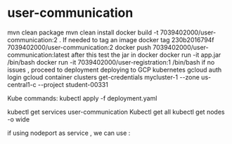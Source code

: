 # user-communication

mvn clean package
mvn clean install
docker build -t 7039402000/user-communication:2 . 
If needed to tag an image
docker tag 230b2016794f 7039402000/user-communication:2
docker push 7039402000/user-communication:latest
after this test the jar in docker
docker run -it app.jar /bin/bash
docker run -it 7039402000/user-registration:1 /bin/bash
if no issues , proceed to deployment
deploying to GCP kubernetes
gcloud auth login
gcloud container clusters get-credentials mycluster-1 --zone us-central1-c --project student-00331

Kube commands: 
kubectl apply -f deployment.yaml


kubectl get services user-communication
Kubectl get all
kubectl get nodes -o wide

if using nodeport as service , we can use <nodeip>:<nodeport>

